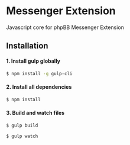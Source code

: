 # Messenger Extension

Javascript core for phpBB Messenger Extension

## Installation

#### 1. Install gulp globally
```sh
$ npm install -g gulp-cli
```
#### 2. Install all dependencies
```sh
$ npm install
```
#### 3. Build and watch files
```sh
$ gulp build
```
```sh
$ gulp watch
```
